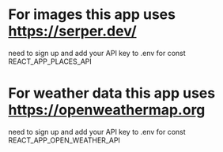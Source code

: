 # For images this app uses https://serper.dev/  
need to sign up and add your API key to .env for const REACT_APP_PLACES_API


# For weather data this app uses https://openweathermap.org
need to sign up and add your API key to .env for const REACT_APP_OPEN_WEATHER_API



